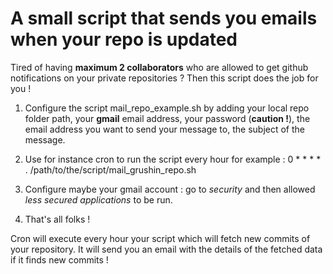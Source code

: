 # A small script that sends you emails when your repo is updated

Tired of having __maximum 2 collaborators__  who are allowed to get github notifications on your private repositories ? Then this script does the job for you !

1. Configure the script mail_repo_example.sh by adding your local repo folder path, your __gmail__ email address, your password (__caution !__), the email address you want to send your message to, the subject of the message.

2. Use for instance cron to run the script every hour for example : 0 * * * *  . /path/to/the/script/mail_grushin_repo.sh

3. Configure maybe your gmail account : go to *security* and then allowed *less secured applications* to be run.

4. That's all folks !

Cron will execute every hour your script which will fetch new commits of your repository. It will send you an email with the details of the fetched data if it finds new commits !
